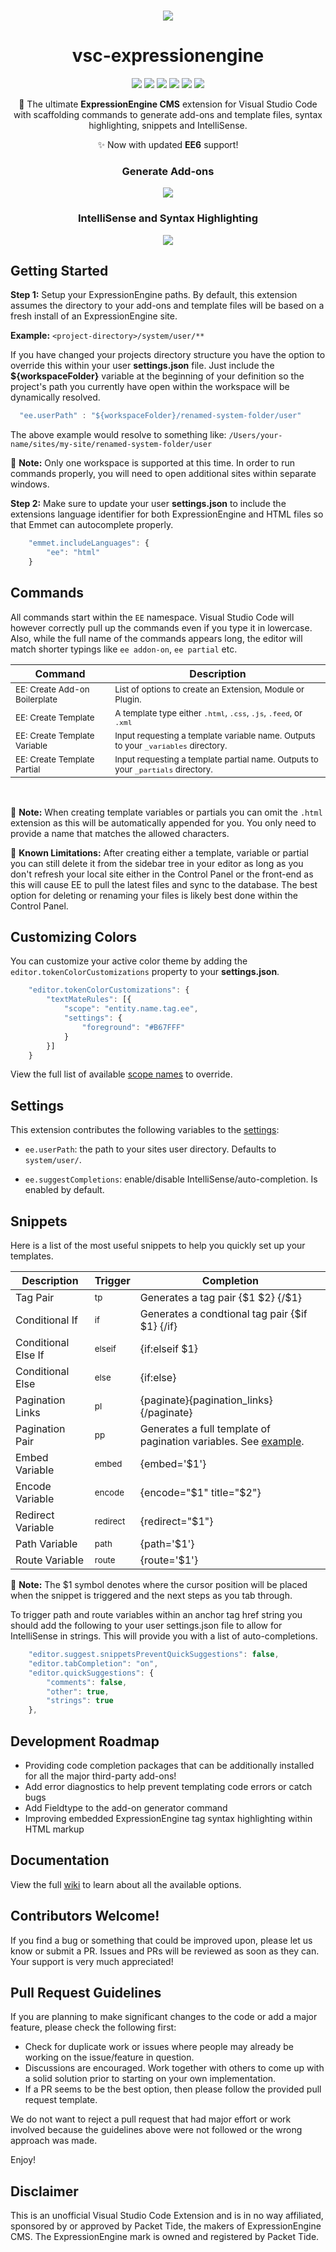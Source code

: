 <br>
<div align="center">

![](https://raw.githubusercontent.com/mindpixel-labs/vsc-expressionengine/master/docs/images/vsc-ee-icon.png)

# vsc-expressionengine
![](https://img.shields.io/badge/Status-Maintained-brightgreen.svg)
![](https://img.shields.io/visual-studio-marketplace/v/mindpixel-labs.vsc-expressionengine.svg?color=brightgreen&label=Visual%20Studio%20Marketplace&logo=Visual%20Studio%20Code)
![](https://badgen.net/vs-marketplace/i/mindpixel-labs.vsc-expressionengine)
![](https://badgen.net/vs-marketplace/d/mindpixel-labs.vsc-expressionengine)
![](https://img.shields.io/github/issues/mindpixel-labs/vsc-expressionengine.svg)
![](https://img.shields.io/badge/license-MIT-brightgreen.svg)

&#x1f680; The ultimate **ExpressionEngine CMS** extension for Visual Studio Code <br> with scaffolding commands to generate add-ons and template files, syntax highlighting, snippets and IntelliSense. 

&#10024; Now with updated **EE6** support!

### Generate Add-ons

![](https://raw.githubusercontent.com/mindpixel-labs/vsc-expressionengine/master/docs/images/vsc-ee-addon.gif)

### IntelliSense and Syntax Highlighting

![](https://raw.githubusercontent.com/mindpixel-labs/vsc-expressionengine/master/docs/images/vsc-ee-syntax-snippets.gif)

</div>

## Getting Started

**Step 1:** Setup your ExpressionEngine paths. By default, this extension assumes the directory to your add-ons and template files will be based on a fresh install of an ExpressionEngine site.

**Example:** `<project-directory>/system/user/**`

If you have changed your projects directory structure you have the option to override this within your user **settings.json** file. Just include the **${workspaceFolder}** variable at the beginning of your definition so the project's path you currently have open within the workspace will be dynamically resolved.

```javascript
  "ee.userPath" : "${workspaceFolder}/renamed-system-folder/user"
```

The above example would resolve to something like: `/Users/your-name/sites/my-site/renamed-system-folder/user`

&#x1F4D8; **Note:** Only one workspace is supported at this time. In order to run commands properly, you will need to open additional sites within separate windows.


**Step 2:** Make sure to update your user **settings.json** to include the extensions language identifier for both ExpressionEngine and HTML files so that Emmet can autocomplete properly.

```javascript
    "emmet.includeLanguages": {
        "ee": "html"
    }
```

## Commands
All commands start within the `EE` namespace. Visual Studio Code will however correctly pull up the commands even if you type it in lowercase. Also, while the full name of the commands appears long, the editor will match shorter typings like `ee addon-on`, `ee partial` etc.

| Command | Description |
|--- | --- |
<sub>EE: Create Add-on Boilerplate</sub> | <sub>List of options to create an Extension, Module or Plugin.</sub> |
<sub>EE: Create Template</sub> | <sub>A template type either `.html`, `.css`, `.js`, `.feed`, or `.xml`</sub>|
<sub>EE: Create Template Variable</sub> | <sub>Input requesting a template variable name. Outputs to your `_variables` directory.</sub>|
<sub>EE: Create Template Partial</sub>| <sub>Input requesting a template partial name. Outputs to your `_partials` directory.</sub>|

<br>


&#x1F4D8; **Note:**
When creating template variables or partials you can omit the `.html` extension as this will be automatically appended for you. You only need to provide a name that matches the allowed characters. 

&#x1F53A; **Known Limitations:**
After creating either a template, variable or partial you can still delete it from the sidebar tree in your editor as long as you don't refresh your local site either in the Control Panel or the front-end as this will cause EE to pull the latest files and sync to the database. The best option for deleting or renaming your files is likely best done within the Control Panel.

## Customizing Colors
You can customize your active color theme by adding the `editor.tokenColorCustomizations` property to your **settings.json**.

```javascript
    "editor.tokenColorCustomizations": {
        "textMateRules": [{
            "scope": "entity.name.tag.ee",
            "settings": {
                "foreground": "#B67FFF"
            }
        }]
    }
```

View the full list of available [scope names](https://github.com/mindpixel-labs/vsc-expressionengine/wiki/Scope-Names) to override.

## Settings
This extension contributes the following variables to the [settings](https://code.visualstudio.com/docs/getstarted/settings):

- `ee.userPath`: the path to your sites user directory. Defaults to `system/user/`.

- `ee.suggestCompletions`: enable/disable IntelliSense/auto-completion. Is enabled by default.

## Snippets
Here is a list of the most useful snippets to help you quickly set up your templates.

| Description | Trigger | Completion |
|--- | --- | --- |
Tag Pair | <sub>tp</sub> | Generates a tag pair {$1 $2} {/$1} |
Conditional If | <sub>if</sub> | Generates a condtional tag pair {$if $1} {/if} |
Conditional Else If | <sub>elseif</sub> | {if:elseif $1} |
Conditional Else | <sub>else</sub> | {if:else} |
Pagination Links | <sub>pl</sub> | {paginate}{pagination_links}{/paginate} |
Pagination Pair | <sub>pp</sub> | Generates a full template of pagination variables. See [example](https://github.com/mindpixel-labs/vsc-expressionengine/wiki/Pagination#paginate-pair). |
Embed Variable | <sub>embed</sub> | {embed='$1'} |
Encode Variable | <sub>encode</sub> | {encode="$1" title="$2"} |
Redirect Variable | <sub>redirect</sub> | {redirect="$1"} |
Path Variable | <sub>path</sub> | {path='$1'} |
Route Variable | <sub>route</sub> | {route='$1'} |

&#x1F4D8; **Note:** The $1 symbol denotes where the cursor position will be placed when the snippet is triggered and the next steps as you tab through.

To trigger path and route variables within an anchor tag href string you should add the following to your user settings.json file to allow for IntelliSense in strings. This will provide you with a list of auto-completions.

```javascript
	"editor.suggest.snippetsPreventQuickSuggestions": false,
	"editor.tabCompletion": "on",
	"editor.quickSuggestions": {
		"comments": false,
		"other": true,
		"strings": true
	},
```


## Development Roadmap
- Providing code completion packages that can be additionally installed for all the major third-party add-ons!
- Add error diagnostics to help prevent templating code errors or catch bugs
- Add Fieldtype to the add-on generator command
- Improving embedded ExpressionEngine tag syntax highlighting within HTML markup

## Documentation
View the full [wiki](https://github.com/mindpixel-labs/vsc-expressionengine/wiki) to learn about all the available options.

## Contributors Welcome!
If you find a bug or something that could be improved upon, please let us know or submit a PR. Issues and PRs will be reviewed as soon as they can. Your support is very much appreciated!

## Pull Request Guidelines
If you are planning to make significant changes to the code or add a major feature, please check the following first:

* Check for duplicate work or issues where people may already be working on the issue/feature in question.
* Discussions are encouraged. Work together with others to come up with a solid solution prior to starting on your own implementation.
* If a PR seems to be the best option, then please follow the provided pull request template.

We do not want to reject a pull request that had major effort or work involved because the guidelines above were not followed or the wrong approach was made.

Enjoy!

## Disclaimer
This is an unofficial Visual Studio Code Extension and is in no way affiliated, sponsored by or approved by Packet Tide, the makers of ExpressionEngine CMS. The ExpressionEngine mark is owned and registered by Packet Tide.
